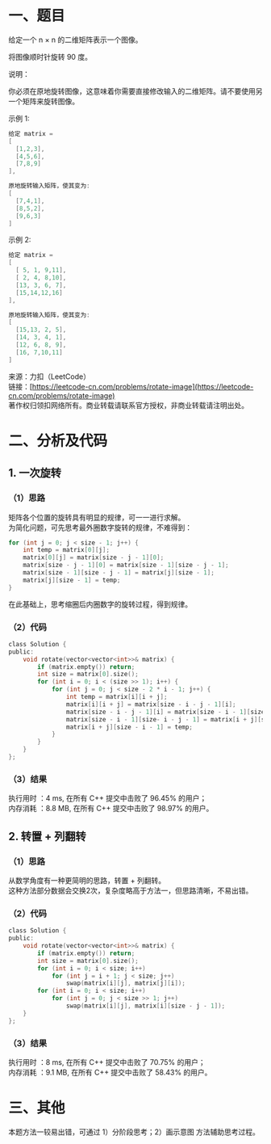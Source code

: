 # 一、题目
给定一个 n × n 的二维矩阵表示一个图像。  
  
将图像顺时针旋转 90 度。  
  
说明：  
  
你必须在原地旋转图像，这意味着你需要直接修改输入的二维矩阵。请不要使用另一个矩阵来旋转图像。  
  
示例 1:  
```c++
给定 matrix = 
[
  [1,2,3],
  [4,5,6],
  [7,8,9]
],

原地旋转输入矩阵，使其变为:
[
  [7,4,1],
  [8,5,2],
  [9,6,3]
]
```
示例 2:  
```c++
给定 matrix =
[
  [ 5, 1, 9,11],
  [ 2, 4, 8,10],
  [13, 3, 6, 7],
  [15,14,12,16]
], 

原地旋转输入矩阵，使其变为:
[
  [15,13, 2, 5],
  [14, 3, 4, 1],
  [12, 6, 8, 9],
  [16, 7,10,11]
]
```
来源：力扣（LeetCode）  
链接：[https://leetcode-cn.com/problems/rotate-image](https://leetcode-cn.com/problems/rotate-image)  
著作权归领扣网络所有。商业转载请联系官方授权，非商业转载请注明出处。  
# 二、分析及代码
## 1. 一次旋转
### （1）思路
矩阵各个位置的旋转具有明显的规律，可一一进行求解。  
为简化问题，可先思考最外圈数字旋转的规律，不难得到：  
```c
for (int j = 0; j < size - 1; j++) {
	int temp = matrix[0][j];
	matrix[0][j] = matrix[size - j - 1][0];
	matrix[size - j - 1][0] = matrix[size - 1][size - j - 1];
	matrix[size - 1][size - j - 1] = matrix[j][size - 1];
	matrix[j][size - 1] = temp;
}
```
在此基础上，思考缩圈后内圈数字的旋转过程，得到规律。   
### （2）代码
```c
class Solution {
public:
    void rotate(vector<vector<int>>& matrix) {
        if (matrix.empty()) return;
        int size = matrix[0].size();
        for (int i = 0; i < (size >> 1); i++) {
            for (int j = 0; j < size - 2 * i - 1; j++) {
                int temp = matrix[i][i + j];
                matrix[i][i + j] = matrix[size - i - j - 1][i];
                matrix[size - i - j - 1][i] = matrix[size - i - 1][size - i - j - 1];
                matrix[size - i - 1][size- i - j - 1] = matrix[i + j][size - i - 1];
                matrix[i + j][size - i - 1] = temp;
            }
        }
    }
};
```
### （3）结果   
执行用时 ：4 ms, 在所有 C++ 提交中击败了 96.45% 的用户；  
内存消耗 ：8.8 MB, 在所有 C++ 提交中击败了 98.97% 的用户。  
## 2. 转置 + 列翻转
### （1）思路
从数学角度有一种更简明的思路，转置 + 列翻转。  
这种方法部分数据会交换2次，复杂度略高于方法一，但思路清晰，不易出错。  
### （2）代码
```c
class Solution {
public:
    void rotate(vector<vector<int>>& matrix) {
        if (matrix.empty()) return;
        int size = matrix[0].size();
        for (int i = 0; i < size; i++)
            for (int j = i + 1; j < size; j++)
                swap(matrix[i][j], matrix[j][i]);
        for (int i = 0; i < size; i++)
            for (int j = 0; j < size >> 1; j++)
                swap(matrix[i][j], matrix[i][size - j - 1]);
    }
};
```
### （3）结果
执行用时 ：8 ms, 在所有 C++ 提交中击败了 70.75% 的用户；  
内存消耗 ：9.1 MB, 在所有 C++ 提交中击败了 58.43% 的用户。  
# 三、其他
本题方法一较易出错，可通过 1）分阶段思考；2）画示意图 方法辅助思考过程。  
